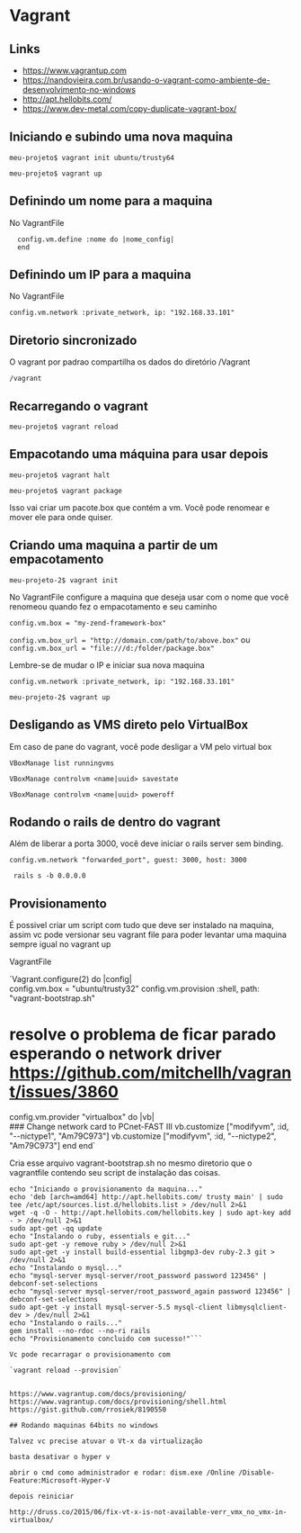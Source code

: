 # Vagrant

## Links

- https://www.vagrantup.com
- https://nandovieira.com.br/usando-o-vagrant-como-ambiente-de-desenvolvimento-no-windows
- http://apt.hellobits.com/
- https://www.dev-metal.com/copy-duplicate-vagrant-box/

## Iniciando e subindo uma nova maquina

`meu-projeto$ vagrant init ubuntu/trusty64`

`meu-projeto$ vagrant up`

## Definindo um nome para a maquina

No VagrantFile

```
  config.vm.define :nome do |nome_config|
  end
```

## Definindo um IP para a maquina

No VagrantFile

`config.vm.network :private_network, ip: "192.168.33.101"`

## Diretorio sincronizado

O vagrant por padrao compartilha os dados do diretório /Vagrant

`/vagrant`

## Recarregando o vagrant

`meu-projeto$ vagrant reload`

## Empacotando uma máquina para usar depois

`meu-projeto$ vagrant halt`

`meu-projeto$ vagrant package`

Isso vai criar um pacote.box que contém a vm. Você pode renomear e mover ele para onde quiser.

## Criando uma maquina a partir de um empacotamento

`meu-projeto-2$ vagrant init`

No VagrantFile configure a maquina que deseja usar com o nome que você renomeou quando fez o empacotamento e seu caminho

`config.vm.box = "my-zend-framework-box"`

`config.vm.box_url = "http://domain.com/path/to/above.box"` ou  `config.vm.box_url = "file:///d:/folder/package.box"`

Lembre-se de mudar o IP e iniciar sua nova maquina

`config.vm.network :private_network, ip: "192.168.33.101"`

`meu-projeto-2$ vagrant up`

## Desligando as VMS direto pelo VirtualBox

Em caso de pane do vagrant, você pode desligar a VM pelo virtual box

`VBoxManage list runningvms`

`VBoxManage controlvm <name|uuid> savestate`

`VBoxManage controlvm <name|uuid> poweroff`

## Rodando o rails de dentro do vagrant

Além de liberar a porta 3000, você deve iniciar o rails server sem binding.

`config.vm.network "forwarded_port", guest: 3000, host: 3000`

` rails s -b 0.0.0.0`

## Provisionamento

É possivel criar um script com tudo que deve ser instalado na maquina, assim vc pode versionar seu vagrant file para poder levantar uma maquina sempre igual no vagrant up

VagrantFile

`Vagrant.configure(2) do |config|  
  config.vm.box = "ubuntu/trusty32"
  config.vm.provision :shell, path: "vagrant-bootstrap.sh"
  # resolve o problema de ficar parado esperando o network driver https://github.com/mitchellh/vagrant/issues/3860
  config.vm.provider "virtualbox" do |vb|    
    ### Change network card to PCnet-FAST III
    vb.customize ["modifyvm", :id, "--nictype1", "Am79C973"]
    vb.customize ["modifyvm", :id, "--nictype2", "Am79C973"]
  end
end`

Cria esse arquivo vagrant-bootstrap.sh no mesmo diretorio que o vagrantfile contendo seu script de instalação das coisas.

```#! /usr/bin/env bash
echo "Iniciando o provisionamento da maquina..."
echo 'deb [arch=amd64] http://apt.hellobits.com/ trusty main' | sudo tee /etc/apt/sources.list.d/hellobits.list > /dev/null 2>&1
wget -q -O - http://apt.hellobits.com/hellobits.key | sudo apt-key add - > /dev/null 2>&1
sudo apt-get -qq update
echo "Instalando o ruby, essentials e git..."
sudo apt-get -y remove ruby > /dev/null 2>&1
sudo apt-get -y install build-essential libgmp3-dev ruby-2.3 git > /dev/null 2>&1
echo "Instalando o mysql..."
echo "mysql-server mysql-server/root_password password 123456" | debconf-set-selections
echo "mysql-server mysql-server/root_password_again password 123456" | debconf-set-selections
sudo apt-get -y install mysql-server-5.5 mysql-client libmysqlclient-dev > /dev/null 2>&1
echo "Instalando o rails..."
gem install --no-rdoc --no-ri rails
echo "Provisionamento concluido com sucesso!"```

Vc pode recarragar o provisionamento com 

`vagrant reload --provision`


https://www.vagrantup.com/docs/provisioning/
https://www.vagrantup.com/docs/provisioning/shell.html
https://gist.github.com/rrosiek/8190550

## Rodando maquinas 64bits no windows

Talvez vc precise atuvar o Vt-x da virtualização

basta desativar o hyper v

abrir o cmd como administrador e rodar: dism.exe /Online /Disable-Feature:Microsoft-Hyper-V

depois reiniciar

http://druss.co/2015/06/fix-vt-x-is-not-available-verr_vmx_no_vmx-in-virtualbox/